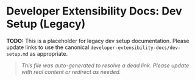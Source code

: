# Developer Extensibility Docs: Dev Setup (Legacy)

**TODO:** This is a placeholder for legacy dev setup documentation. Please update links to use the canonical `developer-extensibility-docs/dev-setup.md` as appropriate.

> _This file was auto-generated to resolve a dead link. Please update with real content or redirect as needed._
